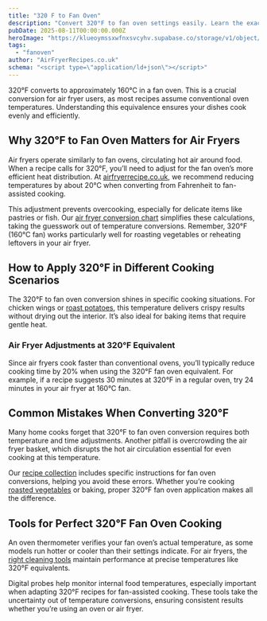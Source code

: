 ```yaml
---
title: "320 F to Fan Oven"
description: "Convert 320°F to fan oven settings easily. Learn the exact temperature and how it affects air fryer cooking for perfect results every time."
pubDate: 2025-08-11T00:00:00.000Z
heroImage: "https://klueoymssxwfnxsvcyhv.supabase.co/storage/v1/object/public/md/320-f-to-fan-oven-1e9c0a65.png"
tags:
  - "fanoven"
author: "AirFryerRecipes.co.uk"
schema: "<script type=\"application/ld+json\"></script>"
---
```


<p>320°F converts to approximately 160°C in a fan oven. This is a crucial conversion for air fryer users, as most recipes assume conventional oven temperatures. Understanding this equivalence ensures your dishes cook evenly and efficiently.</p>

<h2>Why 320°F to Fan Oven Matters for Air Fryers</h2>
<p>Air fryers operate similarly to fan ovens, circulating hot air around food. When a recipe calls for 320°F, you’ll need to adjust for the fan oven’s more efficient heat distribution. At <a href=https://www.airfryerrecipe.co.uk>airfryerrecipe.co.uk</a>, we recommend reducing temperatures by about 20°C when converting from Fahrenheit to fan-assisted cooking.</p>
<p>This adjustment prevents overcooking, especially for delicate items like pastries or fish. Our <a href=https://www.airfryerrecipe.co.uk/air-fryer-conversion-chart>air fryer conversion chart</a> simplifies these calculations, taking the guesswork out of temperature conversions. Remember, 320°F (160°C fan) works particularly well for roasting vegetables or reheating leftovers in your air fryer.</p>

<h2>How to Apply 320°F in Different Cooking Scenarios</h2>
<p>The 320°F to fan oven conversion shines in specific cooking situations. For chicken wings or <a href=https://www.airfryerrecipe.co.uk/recipe-category/potatoes>roast potatoes</a>, this temperature delivers crispy results without drying out the interior. It’s also ideal for baking items that require gentle heat.</p>

<h3>Air Fryer Adjustments at 320°F Equivalent</h3>
<p>Since air fryers cook faster than conventional ovens, you’ll typically reduce cooking time by 20% when using the 320°F fan oven equivalent. For example, if a recipe suggests 30 minutes at 320°F in a regular oven, try 24 minutes in your air fryer at 160°C fan.</p>

<h2>Common Mistakes When Converting 320°F</h2>
<p>Many home cooks forget that 320°F to fan oven conversion requires both temperature and time adjustments. Another pitfall is overcrowding the air fryer basket, which disrupts the hot air circulation essential for even cooking at this temperature.</p>
<p>Our <a href=https://www.airfryerrecipe.co.uk/recipes>recipe collection</a> includes specific instructions for fan oven conversions, helping you avoid these errors. Whether you’re cooking <a href=https://www.airfryerrecipe.co.uk/recipe-category/vegetables>roasted vegetables</a> or baking, proper 320°F fan oven application makes all the difference.</p>

<h2>Tools for Perfect 320°F Fan Oven Cooking</h2>
<p>An oven thermometer verifies your fan oven’s actual temperature, as some models run hotter or cooler than their settings indicate. For air fryers, the <a href=https://www.airfryerrecipe.co.uk/air-fryer-cleaner>right cleaning tools</a> maintain performance at precise temperatures like 320°F equivalents.</p>
<p>Digital probes help monitor internal food temperatures, especially important when adapting 320°F recipes for fan-assisted cooking. These tools take the uncertainty out of temperature conversions, ensuring consistent results whether you’re using an oven or air fryer.</p>